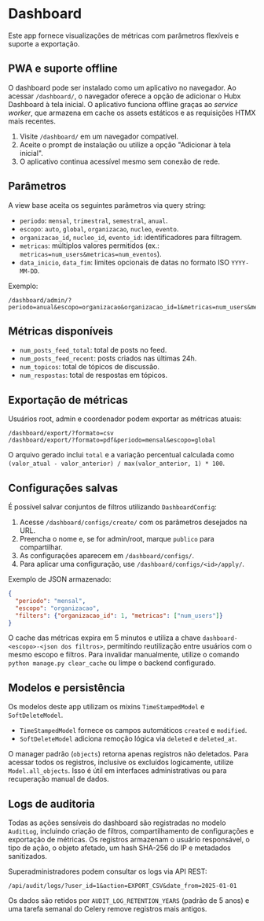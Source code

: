 # Dashboard

Este app fornece visualizações de métricas com parâmetros flexíveis e suporte a exportação.

## PWA e suporte offline

O dashboard pode ser instalado como um aplicativo no navegador. Ao acessar `/dashboard/`,
o navegador oferece a opção de adicionar o Hubx Dashboard à tela inicial. O aplicativo
funciona offline graças ao *service worker*, que armazena em cache os assets estáticos e
as requisições HTMX mais recentes.

1. Visite `/dashboard/` em um navegador compatível.
2. Aceite o prompt de instalação ou utilize a opção "Adicionar à tela inicial".
3. O aplicativo continua acessível mesmo sem conexão de rede.

## Parâmetros

A view base aceita os seguintes parâmetros via query string:

- `periodo`: `mensal`, `trimestral`, `semestral`, `anual`.
- `escopo`: `auto`, `global`, `organizacao`, `nucleo`, `evento`.
- `organizacao_id`, `nucleo_id`, `evento_id`: identificadores para filtragem.
- `metricas`: múltiplos valores permitidos (ex.: `metricas=num_users&metricas=num_eventos`).
- `data_inicio`, `data_fim`: limites opcionais de datas no formato ISO `YYYY-MM-DD`.

Exemplo:

```
/dashboard/admin/?periodo=anual&escopo=organizacao&organizacao_id=1&metricas=num_users&metricas=num_eventos
```

## Métricas disponíveis

- `num_posts_feed_total`: total de posts no feed.
- `num_posts_feed_recent`: posts criados nas últimas 24h.
- `num_topicos`: total de tópicos de discussão.
- `num_respostas`: total de respostas em tópicos.

## Exportação de métricas

Usuários root, admin e coordenador podem exportar as métricas atuais:

```
/dashboard/export/?formato=csv
/dashboard/export/?formato=pdf&periodo=mensal&escopo=global
```

O arquivo gerado inclui `total` e a variação percentual calculada como `(valor_atual - valor_anterior) / max(valor_anterior, 1) * 100`.

## Configurações salvas

É possível salvar conjuntos de filtros utilizando `DashboardConfig`:

1. Acesse `/dashboard/configs/create/` com os parâmetros desejados na URL.
2. Preencha o nome e, se for admin/root, marque `publico` para compartilhar.
3. As configurações aparecem em `/dashboard/configs/`.
4. Para aplicar uma configuração, use `/dashboard/configs/<id>/apply/`.

Exemplo de JSON armazenado:

```json
{
  "periodo": "mensal",
  "escopo": "organizacao",
  "filters": {"organizacao_id": 1, "metricas": ["num_users"]}
}
```

O cache das métricas expira em 5 minutos e utiliza a chave `dashboard-<escopo>-<json dos filtros>`, permitindo reutilização entre usuários com o mesmo escopo e filtros. Para invalidar manualmente, utilize o comando `python manage.py clear_cache` ou limpe o backend configurado.

## Modelos e persistência

Os modelos deste app utilizam os mixins `TimeStampedModel` e `SoftDeleteModel`.

- `TimeStampedModel` fornece os campos automáticos `created` e `modified`.
- `SoftDeleteModel` adiciona remoção lógica via `deleted` e `deleted_at`.

O manager padrão (`objects`) retorna apenas registros não deletados. Para acessar
todos os registros, inclusive os excluídos logicamente, utilize
`Model.all_objects`. Isso é útil em interfaces administrativas ou para
recuperação manual de dados.

## Logs de auditoria

Todas as ações sensíveis do dashboard são registradas no modelo `AuditLog`,
incluindo criação de filtros, compartilhamento de configurações e exportação de
métricas. Os registros armazenam o usuário responsável, o tipo de ação, o objeto
afetado, um hash SHA-256 do IP e metadados sanitizados.

Superadministradores podem consultar os logs via API REST:

```
/api/audit/logs/?user_id=1&action=EXPORT_CSV&date_from=2025-01-01
```

Os dados são retidos por `AUDIT_LOG_RETENTION_YEARS` (padrão de 5 anos) e uma
tarefa semanal do Celery remove registros mais antigos.
